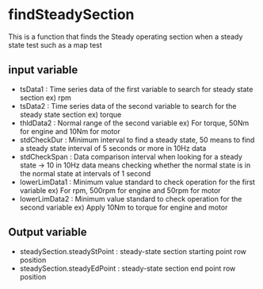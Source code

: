 # findSteadySection

This is a function that finds the Steady operating section when a steady state test such as a map test

## input variable 
 + tsData1 : Time series data of the first variable to search for steady state section ex) rpm
 + tsData2 : Time series data of the second variable to search for the steady state section ex) torque
 + thldData2 : Normal range of the second variable ex) For torque, 50Nm for engine and 10Nm for motor
 + stdCheckDur : Minimum interval to find a steady state, 50 means to find a steady state interval of 5 seconds or more in 10Hz data
 + stdCheckSpan : Data comparison interval when looking for a steady state -> 10 in 10Hz data means checking whether the normal state is in the normal state at intervals of 1 second
 + lowerLimData1 : Minimum value standard to check operation for the first variable ex) For rpm, 500rpm for engine and 50rpm for motor
 + lowerLimData2 : Minimum value standard to check operation for the second variable ex) Apply 10Nm to torque for engine and motor

## Output variable
 + steadySection.steadyStPoint : steady-state section starting point row position
 + steadySection.steadyEdPoint : steady-state section end point row position